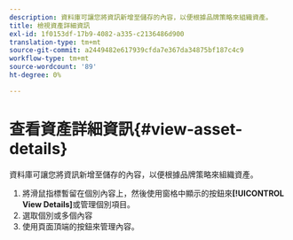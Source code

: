```yaml
---
description: 資料庫可讓您將資訊新增至儲存的內容，以便根據品牌策略來組織資產。
title: 檢視資產詳細資訊
exl-id: 1f0153df-17b9-4082-a335-c2136486d900
translation-type: tm+mt
source-git-commit: a2449482e617939cfda7e367da34875bf187c4c9
workflow-type: tm+mt
source-wordcount: '89'
ht-degree: 0%

---
```


# 查看資產詳細資訊{#view-asset-details}

資料庫可讓您將資訊新增至儲存的內容，以便根據品牌策略來組織資產。

1. 將滑鼠指標暫留在個別內容上，然後使用窗格中顯示的按鈕來&#x200B;**[!UICONTROL View Details]**&#x200B;或管理個別項目。
1. 選取個別或多個內容
1. 使用頁面頂端的按鈕來管理內容。
